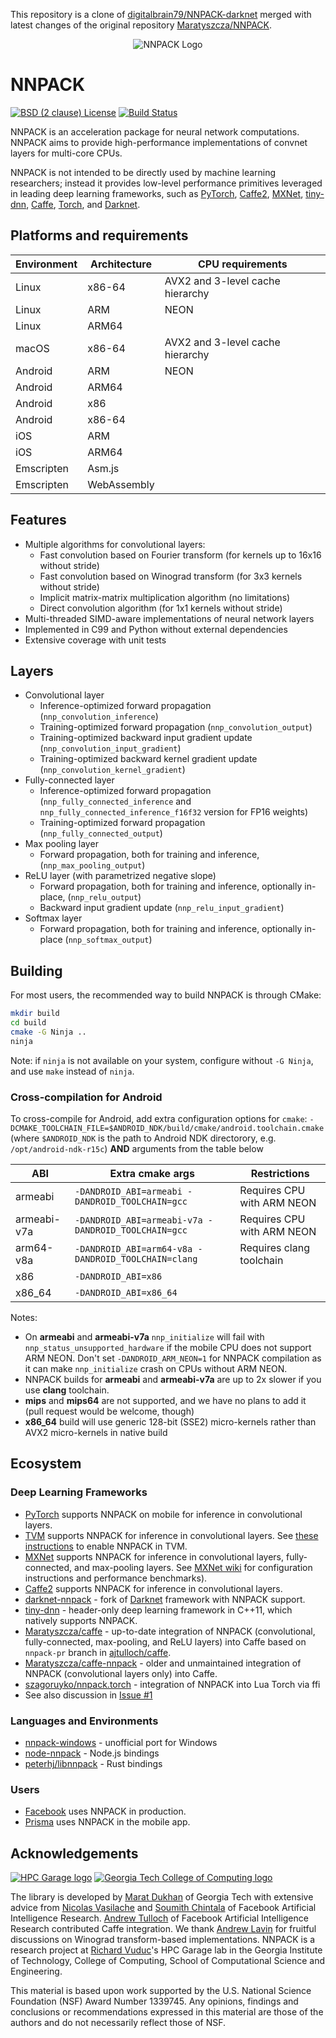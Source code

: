 This repository is a clone of [digitalbrain79/NNPACK-darknet](https://github.com/digitalbrain79/NNPACK-darknet) merged with latest changes of the original repository [Maratyszcza/NNPACK](https://github.com/Maratyszcza/NNPACK).

<p align="center"><img src="https://maratyszcza.github.io/NNPACK/NNPACK.png" alt="NNPACK Logo" title="NNPACK"/></p>

# NNPACK

[![BSD (2 clause) License](https://img.shields.io/badge/License-BSD%202--Clause%20%22Simplified%22%20License-blue.svg)](https://github.com/Maratyszcza/NNPACK/blob/master/LICENSE)
[![Build Status](https://img.shields.io/travis/Maratyszcza/NNPACK.svg)](https://travis-ci.org/Maratyszcza/NNPACK)

NNPACK is an acceleration package for neural network computations. NNPACK aims to provide high-performance implementations of convnet layers for multi-core CPUs.

NNPACK is not intended to be directly used by machine learning researchers; instead it provides low-level performance primitives leveraged in leading deep learning frameworks, such as [PyTorch](http://pytorch.org/), [Caffe2](https://caffe2.ai/), [MXNet](http://mxnet.io), 
[tiny-dnn](https://tiny-dnn.readthedocs.io/), [Caffe](http://caffe.berkeleyvision.org/), [Torch](http://torch.ch/), and [Darknet](https://pjreddie.com/darknet/).

## Platforms and requirements

| Environment  | Architecture  | CPU requirements                 |
| ------------ | ------------- | -------------------------------- |
| Linux        | x86-64        | AVX2 and 3-level cache hierarchy |
| Linux        | ARM           | NEON                             |
| Linux        | ARM64         |                                  |
| macOS        | x86-64        | AVX2 and 3-level cache hierarchy |
| Android      | ARM           | NEON                             |
| Android      | ARM64         |                                  |
| Android      | x86           |                                  |
| Android      | x86-64        |                                  |
| iOS          | ARM           |                                  |
| iOS          | ARM64         |                                  |
| Emscripten   | Asm.js        |                                  |
| Emscripten   | WebAssembly   |                                  |

## Features

- Multiple algorithms for convolutional layers:
  - Fast convolution based on Fourier transform (for kernels up to 16x16 without stride)
  - Fast convolution based on Winograd transform (for 3x3 kernels without stride)
  - Implicit matrix-matrix multiplication algorithm (no limitations)
  - Direct convolution algorithm (for 1x1 kernels without stride)
- Multi-threaded SIMD-aware implementations of neural network layers
- Implemented in C99 and Python without external dependencies
- Extensive coverage with unit tests

## Layers

- Convolutional layer
  - Inference-optimized forward propagation (`nnp_convolution_inference`)
  - Training-optimized forward propagation (`nnp_convolution_output`)
  - Training-optimized backward input gradient update (`nnp_convolution_input_gradient`)
  - Training-optimized backward kernel gradient update (`nnp_convolution_kernel_gradient`)
- Fully-connected layer
  - Inference-optimized forward propagation (`nnp_fully_connected_inference` and `nnp_fully_connected_inference_f16f32` version for FP16 weights)
  - Training-optimized forward propagation (`nnp_fully_connected_output`)
- Max pooling layer
  - Forward propagation, both for training and inference, (`nnp_max_pooling_output`)
- ReLU layer (with parametrized negative slope)
  - Forward propagation, both for training and inference, optionally in-place, (`nnp_relu_output`)
  - Backward input gradient update (`nnp_relu_input_gradient`)
- Softmax layer
  - Forward propagation, both for training and inference, optionally in-place (`nnp_softmax_output`)

## Building

For most users, the recommended way to build NNPACK is through CMake:

```bash
mkdir build
cd build
cmake -G Ninja ..
ninja
```

Note: if `ninja` is not available on your system, configure without `-G Ninja`, and use `make` instead of `ninja`.

### Cross-compilation for Android

To cross-compile for Android, add extra configuration options for `cmake`: `-DCMAKE_TOOLCHAIN_FILE=$ANDROID_NDK/build/cmake/android.toolchain.cmake` (where `$ANDROID_NDK` is the path to Android NDK directorory, e.g. `/opt/android-ndk-r15c`) **AND** arguments from the table below

| ABI         | Extra cmake args                                    | Restrictions               |
| ----------- | --------------------------------------------------- | -------------------------- |
| armeabi     | `-DANDROID_ABI=armeabi -DANDROID_TOOLCHAIN=gcc`     | Requires CPU with ARM NEON |
| armeabi-v7a | `-DANDROID_ABI=armeabi-v7a -DANDROID_TOOLCHAIN=gcc` | Requires CPU with ARM NEON |
| arm64-v8a   | `-DANDROID_ABI=arm64-v8a -DANDROID_TOOLCHAIN=clang` | Requires clang toolchain   |
| x86         | `-DANDROID_ABI=x86`                                 |                            |
| x86_64      | `-DANDROID_ABI=x86_64`                              |                            |

Notes:
- On **armeabi** and **armeabi-v7a** `nnp_initialize` will fail with `nnp_status_unsupported_hardware` if the mobile CPU does not support ARM NEON. Don't set `-DANDROID_ARM_NEON=1` for NNPACK compilation as it can make `nnp_initialize` crash on CPUs without ARM NEON.
- NNPACK builds for **armeabi** and **armeabi-v7a** are up to 2x slower if you use **clang** toolchain.
- **mips** and **mips64** are not supported, and we have no plans to add it (pull request would be welcome, though)
- **x86_64** build will use generic 128-bit (SSE2) micro-kernels rather than AVX2 micro-kernels in native build

## Ecosystem

### Deep Learning Frameworks
- [PyTorch](http://pytorch.org/) supports NNPACK on mobile for inference in convolutional layers.
- [TVM](https://tvm.apache.org/) supports NNPACK for inference in convolutional layers. See [these instructions](https://github.com/apache/incubator-tvm/blob/master/docs/install/nnpack.md) to enable NNPACK in TVM.
- [MXNet](http://mxnet.io) supports NNPACK for inference in convolutional layers, fully-connected, and max-pooling layers. See [MXNet wiki](https://mxnet.incubator.apache.org/how_to/nnpack.html) for configuration instructions and performance benchmarks).
- [Caffe2](http://caffe2.ai) supports NNPACK for inference in convolutional layers.
- [darknet-nnpack](https://github.com/thomaspark-pkj/darknet-nnpack) - fork of [Darknet](https://pjreddie.com/darknet/) framework with NNPACK support.
- [tiny-dnn](https://github.com/tiny-dnn/tiny-dnn) - header-only deep learning framework in C++11, which natively supports NNPACK.
- [Maratyszcza/caffe](https://github.com/Maratyszcza/caffe) - up-to-date integration of NNPACK (convolutional, fully-connected, max-pooling, and ReLU layers) into Caffe based on `nnpack-pr` branch in [ajtulloch/caffe](https://github.com/ajtulloch/caffe/tree/nnpack-pr).
- [Maratyszcza/caffe-nnpack](https://github.com/Maratyszcza/caffe-nnpack) - older and unmaintained integration of NNPACK (convolutional layers only) into Caffe.
- [szagoruyko/nnpack.torch](https://github.com/szagoruyko/nnpack.torch) - integration of NNPACK into Lua Torch via ffi
- See also discussion in [Issue #1](https://github.com/Maratyszcza/NNPACK/issues/1)

### Languages and Environments
- [nnpack-windows](https://github.com/zeno40/nnpack-windows) - unofficial port for Windows
- [node-nnpack](https://www.npmjs.com/package/node-nnpack) - Node.js bindings
- [peterhj/libnnpack](https://github.com/peterhj/libnnpack) - Rust bindings

### Users

- [Facebook](https://www.facebook.com) uses NNPACK in production.
- [Prisma](https://prisma-ai.com) uses NNPACK in the mobile app.

## Acknowledgements

[![HPC Garage logo](https://github.com/Maratyszcza/PeachPy/blob/master/logo/hpcgarage.png)](http://hpcgarage.org)
[![Georgia Tech College of Computing logo](https://github.com/Maratyszcza/PeachPy/blob/master/logo/college-of-computing.gif)](http://www.cse.gatech.edu/)

The library is developed by [Marat Dukhan](http://www.maratdukhan.com) of Georgia Tech with extensive advice from [Nicolas Vasilache](https://research.facebook.com/nicolas-vasilache) and [Soumith Chintala](http://soumith.ch/) of Facebook Artificial Intelligence Research. [Andrew Tulloch](http://tullo.ch/) of Facebook Artificial Intelligence Research contributed Caffe integration. We thank [Andrew Lavin](https://github.com/andravin) for fruitful discussions on Winograd transform-based implementations. NNPACK is a research project at [Richard Vuduc](http://vuduc.org)'s HPC Garage lab in the Georgia Institute of Technology, College of Computing, School of Computational Science and Engineering.

This material is based upon work supported by the U.S. National Science Foundation (NSF) Award Number 1339745. Any opinions, findings and conclusions or recommendations expressed in this material are those of the authors and do not necessarily reflect those of NSF.
